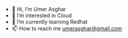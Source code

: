 - 👋 Hi, I’m Umer Asghar
- 👀 I’m interested in Cloud
- 🌱 I’m currently learning Redhat
- 📫 How to reach me umerasghar@gmail.com

<!---
umerasghar-ibm/umerasghar-ibm is a ✨ special ✨ repository because its `README.md` (this file) appears on your GitHub profile.
You can click the Preview link to take a look at your changes.
--->
